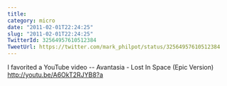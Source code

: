```yaml
---
title: 
category: micro
date: "2011-02-01T22:24:25"
slug: "2011-02-01T22:24:25"
TwitterId: 32564957610512384
TweetUrl: https://twitter.com/mark_philpot/status/32564957610512384
---
```


I favorited a YouTube video -- Avantasia - Lost In Space (Epic Version)
http://youtu.be/A6OkT2RJYB8?a
